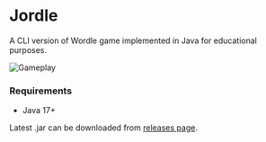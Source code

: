 # Jordle
A CLI version of Wordle game implemented in Java for educational purposes.

![Gameplay](https://i.imgur.com/BwcYomI.png)

### Requirements
- Java 17+


Latest .jar can be downloaded from [releases page](https://github.com/w04m1/Jordle/releases).


